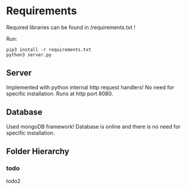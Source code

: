 # Requirements
Required libraries can be found in /requirements.txt !

Run:
```
pip3 install -r requirements.txt
python3 server.py
```

## Server
Implemented with python internal http request handlers! No need for specific installation. Runs at http port 8080.

## Database
Used mongoDB framework! Database is online and there is no need for specific installation.

## Folder Hierarchy
  ### todo
  todo2